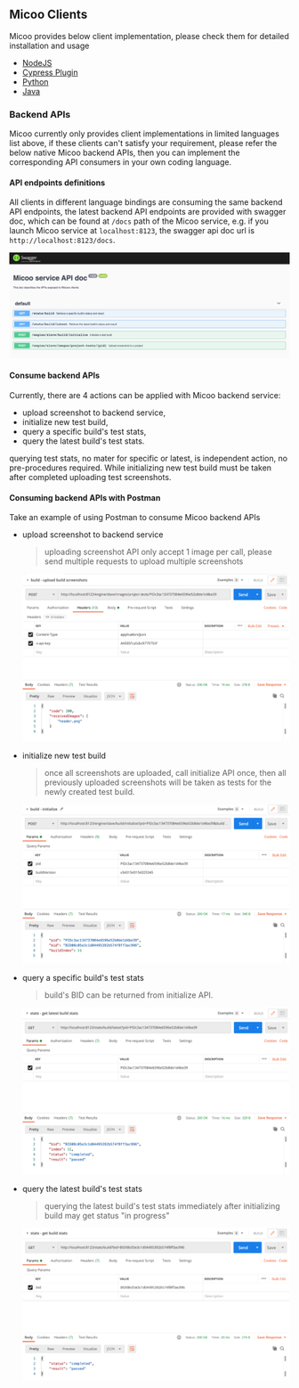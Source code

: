 Micoo Clients
--

Micoo provides below client implementation, please check them for detailed installation and usage
- [NodeJS](https://github.com/Mikuu/Micoo/tree/master/clients/nodejs)
- [Cypress Plugin](https://github.com/Mikuu/Micoo/tree/master/clients/micoocypress)
- [Python](https://github.com/Mikuu/Micoo/tree/master/clients/python)
- [Java](https://github.com/Mikuu/Micoo/tree/master/clients/java)

### Backend APIs
Micoo currently only provides client implementations in limited languages list above, if these clients can't satisfy your requirement, please refer the
below native Micoo backend APIs, then you can implement the corresponding API consumers in your own coding language.

#### API endpoints definitions
All clients in different language bindings are consuming the same backend API endpoints, the latest backend API endpoints are provided with
swagger doc, which can be found at `/docs` path of the Micoo service, e.g. if you launch Micoo service at `localhost:8123`, the swagger api
doc url is `http://localhost:8123/docs`.

![swagger-doc](../docs/images/swagger-doc.png)

#### Consume backend APIs
Currently, there are 4 actions can be applied with Micoo backend service:

- upload screenshot to backend service,
- initialize new test build,
- query a specific build's test stats,
- query the latest build's test stats.

querying test stats, no mater for specific or latest, is independent action, no pre-procedures required. While initializing new test
build must be taken after completed uploading test screenshots.

#### Consuming backend APIs with Postman
Take an example of using Postman to consume Micoo backend APIs

- upload screenshot to backend service
  > uploading screenshot API only accept 1 image per call, please send multiple requests to upload multiple screenshots

  ![upload-screenshot](../docs/images/upload-screenshot.png)

- initialize new test build
  > once all screenshots are uploaded, call initialize API once, then all previously uploaded screenshots will be taken
  > as tests for the newly created test build.

  ![initialize-build](../docs/images/initialize-build.png)

- query a specific build's test stats
  > build's BID can be returned from initialize API.

  ![query-latest-build-stats](../docs/images/get-latest-build-stats.png)

- query the latest build's test stats
  > querying the latest build's test stats immediately after initializing build may get status "in progress"

  ![query-specific-build-stats](../docs/images/get-specific-build-stats.png)






